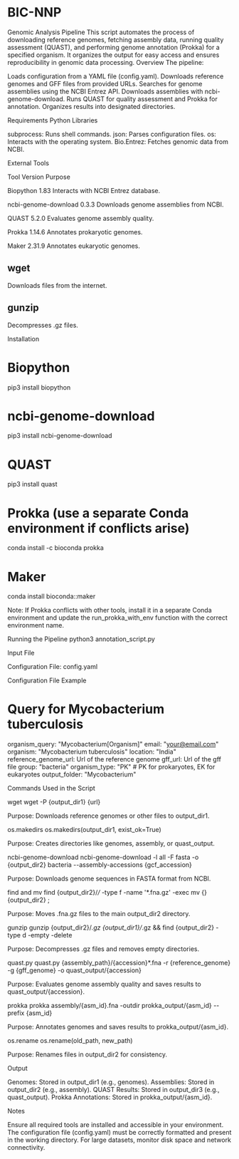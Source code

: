 # BIC-NNP
Genomic Analysis Pipeline
This script automates the process of downloading reference genomes, fetching assembly data, running quality assessment (QUAST), and performing genome annotation (Prokka) for a specified organism. It organizes the output for easy access and ensures reproducibility in genomic data processing.
Overview
The pipeline:

Loads configuration from a YAML file (config.yaml).
Downloads reference genomes and GFF files from provided URLs.
Searches for genome assemblies using the NCBI Entrez API.
Downloads assemblies with ncbi-genome-download.
Runs QUAST for quality assessment and Prokka for annotation.
Organizes results into designated directories.

Requirements
Python Libraries

subprocess: Runs shell commands.
json: Parses configuration files.
os: Interacts with the operating system.
Bio.Entrez: Fetches genomic data from NCBI.

External Tools



Tool
Version
Purpose



Biopython
1.83
Interacts with NCBI Entrez database.


ncbi-genome-download
0.3.3
Downloads genome assemblies from NCBI.


QUAST
5.2.0
Evaluates genome assembly quality.


Prokka
1.14.6
Annotates prokaryotic genomes.


Maker
2.31.9
Annotates eukaryotic genomes.


wget
-
Downloads files from the internet.


gunzip
-
Decompresses .gz files.


Installation
# Biopython
pip3 install biopython

# ncbi-genome-download
pip3 install ncbi-genome-download

# QUAST
pip3 install quast

# Prokka (use a separate Conda environment if conflicts arise)
conda install -c bioconda prokka

# Maker
conda install bioconda::maker


Note: If Prokka conflicts with other tools, install it in a separate Conda environment and update the run_prokka_with_env function with the correct environment name.

Running the Pipeline
python3 annotation_script.py

Input File

Configuration File: config.yaml

Configuration File Example
# Query for Mycobacterium tuberculosis
organism_query: "Mycobacterium[Organism]"
email: "your@email.com"
organism: "Mycobacterium tuberculosis"
location: "India"
reference_genome_url: Url of the reference genome
gff_url: Url of the gff file 
group: "bacteria"
organism_type: "PK" # PK for prokaryotes, EK for eukaryotes
output_folder: "Mycobacterium"

Commands Used in the Script

wget
wget -P {output_dir1} {url}


Purpose: Downloads reference genomes or other files to output_dir1.


os.makedirs
os.makedirs(output_dir1, exist_ok=True)


Purpose: Creates directories like genomes, assembly, or quast_output.


ncbi-genome-download
ncbi-genome-download -l all -F fasta -o {output_dir2} bacteria --assembly-accessions {gcf_accession}


Purpose: Downloads genome sequences in FASTA format from NCBI.


find and mv
find {output_dir2}/*/* -type f -name '*.fna.gz' -exec mv {} {output_dir2} \;


Purpose: Moves .fna.gz files to the main output_dir2 directory.


gunzip
gunzip {output_dir2}/*.gz {output_dir1}/*.gz && find {output_dir2} -type d -empty -delete


Purpose: Decompresses .gz files and removes empty directories.


quast.py
quast.py {assembly_path}/{accession}*.fna -r {reference_genome} -g {gff_genome} -o quast_output/{accession}


Purpose: Evaluates genome assembly quality and saves results to quast_output/{accession}.


prokka
prokka assembly/{asm_id}.fna -outdir prokka_output/{asm_id} --prefix {asm_id}


Purpose: Annotates genomes and saves results to prokka_output/{asm_id}.


os.rename
os.rename(old_path, new_path)


Purpose: Renames files in output_dir2 for consistency.



Output

Genomes: Stored in output_dir1 (e.g., genomes).
Assemblies: Stored in output_dir2 (e.g., assembly).
QUAST Results: Stored in output_dir3 (e.g., quast_output).
Prokka Annotations: Stored in prokka_output/{asm_id}.

Notes

Ensure all required tools are installed and accessible in your environment.
The configuration file (config.yaml) must be correctly formatted and present in the working directory.
For large datasets, monitor disk space and network connectivity.

